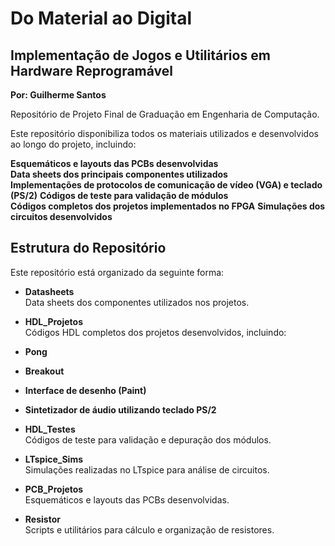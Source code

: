 # Do Material ao Digital

## Implementação de Jogos e Utilitários em Hardware Reprogramável

**Por: Guilherme Santos**

Repositório de Projeto Final de Graduação em Engenharia de Computação.

Este repositório disponibiliza todos os materiais utilizados e desenvolvidos ao longo do projeto, incluindo:

 **Esquemáticos e layouts das PCBs desenvolvidas**  
 **Data sheets dos principais componentes utilizados**  
 **Implementações de protocolos de comunicação de vídeo (VGA) e teclado (PS/2)** 
 **Códigos de teste para validação de módulos**  
 **Códigos completos dos projetos implementados no FPGA**
 **Simulações dos circuitos desenvolvidos**

##  Estrutura do Repositório

Este repositório está organizado da seguinte forma:

-  **Datasheets**  
  Data sheets dos componentes utilizados nos projetos.

-  **HDL_Projetos**  
  Códigos HDL completos dos projetos desenvolvidos, incluindo:
  - **Pong**
  - **Breakout**
  - **Interface de desenho (Paint)**
  - **Sintetizador de áudio utilizando teclado PS/2**
  
-  **HDL_Testes**  
  Códigos de teste para validação e depuração dos módulos.

-  **LTspice_Sims**  
  Simulações realizadas no LTspice para análise de circuitos.

-  **PCB_Projetos**  
  Esquemáticos e layouts das PCBs desenvolvidas.

-  **Resistor**  
  Scripts e utilitários para cálculo e organização de resistores.
